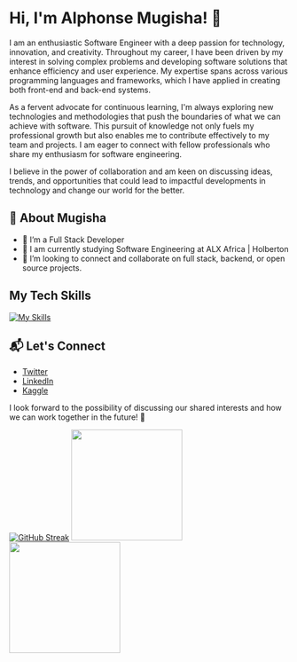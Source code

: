# Hi, I'm Alphonse Mugisha! 👋

I am an enthusiastic Software Engineer with a deep passion for technology, innovation, and creativity. Throughout my career, I have been driven by my interest in solving complex problems and developing software solutions that enhance efficiency and user experience. My expertise spans across various programming languages and frameworks, which I have applied in creating both front-end and back-end systems.

As a fervent advocate for continuous learning, I'm always exploring new technologies and methodologies that push the boundaries of what we can achieve with software. This pursuit of knowledge not only fuels my professional growth but also enables me to contribute effectively to my team and projects. I am eager to connect with fellow professionals who share my enthusiasm for software engineering.

I believe in the power of collaboration and am keen on discussing ideas, trends, and opportunities that could lead to impactful developments in technology and change our world for the better.


## 🚀   About Mugisha

- 🔭   I’m a Full Stack Developer
- 🌱   I am currently studying Software Engineering at ALX Africa | Holberton
- 👯   I’m looking to connect and collaborate on full stack, backend, or open source projects.


## My Tech Skills

[![My Skills](https://skillicons.dev/icons?i=js,html,css,jquery,c,python,django,flask,mysql,docker,nginx,bash,git,linux,vim,wordpress&perline=8)](https://skillicons.dev)


## 📬   Let's Connect

- [Twitter](https://twitter.com/r_prudent)
- [LinkedIn](https://www.linkedin.com/in/mumugisha/)
- [Kaggle](https://www.kaggle.com/mumugisha/)


I look forward to the possibility of discussing our shared interests and how we can work together in the future! 🚀

[![GitHub Streak](https://github-readme-streak-stats.herokuapp.com/?user=mumugisha)](https://git.io/streak-stats)
<img height="200em" src="https://github-profile-summary-cards.vercel.app/api/cards/repos-per-language?username=mumugisha"/>
<img height="200em" src="https://github-profile-summary-cards.vercel.app/api/cards/stats?username=mumugisha&theme=github"/>
